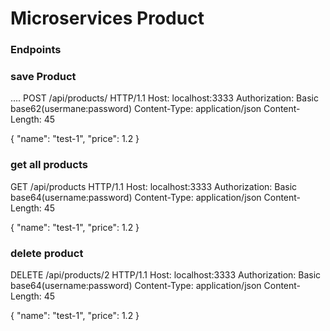 # Microservices Product

### Endpoints

### save Product
....
POST /api/products/ HTTP/1.1
Host: localhost:3333
Authorization: Basic base62(usermane:password)
Content-Type: application/json
Content-Length: 45

{
"name": "test-1",
"price": 1.2
}
### get all products
GET /api/products HTTP/1.1
Host: localhost:3333
Authorization: Basic base64(username:password)
Content-Type: application/json
Content-Length: 45

{
"name": "test-1",
"price": 1.2
}

### delete product
DELETE /api/products/2 HTTP/1.1
Host: localhost:3333
Authorization: Basic base64(username:password)
Content-Type: application/json
Content-Length: 45

{
"name": "test-1",
"price": 1.2
}